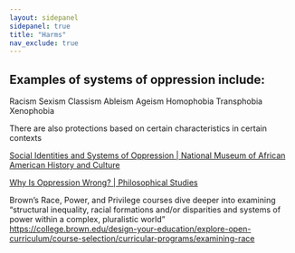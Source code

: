```yaml
---
layout: sidepanel
sidepanel: true
title: "Harms"
nav_exclude: true
---
```


## Examples of systems of oppression include:
Racism
Sexism
Classism
Ableism
Ageism
Homophobia
Transphobia 
Xenophobia

There are also protections based on certain characteristics in certain contexts

<a href="https://nmaahc.si.edu/learn/talking-about-race/topics/social-identities-and-systems-oppression" target="_blank" style="text-decoration: underline;">Social Identities and Systems of Oppression | National Museum of African American History and Culture</a>

<a href="https://link.springer.com/article/10.1007/s11098-023-02084-5#Sec2" target="_blank" style="text-decoration: underline;">Why Is Oppression Wrong? | Philosophical Studies</a>

Brown’s Race, Power, and Privilege courses dive deeper into examining “structural inequality, racial formations and/or disparities and systems of power within a complex, pluralistic world”
https://college.brown.edu/design-your-education/explore-open-curriculum/course-selection/curricular-programs/examining-race

